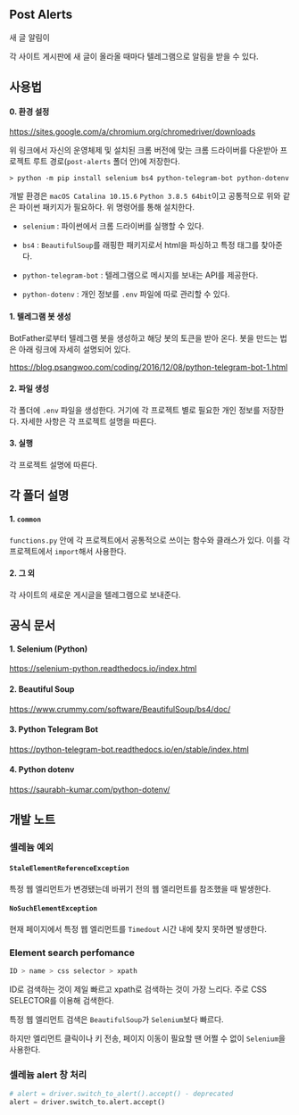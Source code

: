 ## Post Alerts

새 글 알림이

각 사이트 게시판에 새 글이 올라올 때마다 텔레그램으로 알림을 받을 수 있다.

## 사용법

#### 0. 환경 설정

https://sites.google.com/a/chromium.org/chromedriver/downloads

위 링크에서 자신의 운영체제 및 설치된 크롬 버전에 맞는 크롬 드라이버를 다운받아 프로젝트 루트 경로(`post-alerts` 폴더 안)에 저장한다.

```shell
> python -m pip install selenium bs4 python-telegram-bot python-dotenv
```

개발 환경은 `macOS Catalina 10.15.6` `Python 3.8.5 64bit`이고 공통적으로 위와 같은 파이썬 패키지가 필요하다. 위 명령어를 통해 설치한다.

- `selenium` : 파이썬에서 크롬 드라이버를 실행할 수 있다.

- `bs4` : `BeautifulSoup`를 래핑한 패키지로서 html을 파싱하고 특정 태그를 찾아준다.

- `python-telegram-bot` : 텔레그램으로 메시지를 보내는 API를 제공한다.

- `python-dotenv` : 개인 정보를 `.env` 파일에 따로 관리할 수 있다.

#### 1. 텔레그램 봇 생성

BotFather로부터 텔레그램 봇을 생성하고 해당 봇의 토큰을 받아 온다. 봇을 만드는 법은 아래 링크에 자세히 설명되어 있다.

https://blog.psangwoo.com/coding/2016/12/08/python-telegram-bot-1.html

#### 2. 파일 생성

각 폴더에 `.env` 파일을 생성한다. 거기에 각 프로젝트 별로 필요한 개인 정보를 저장한다. 자세한 사항은 각 프로젝트 설명을 따른다.

#### 3. 실행

각 프로젝트 설명에 따른다.

## 각 폴더 설명

#### 1. `common`

`functions.py` 안에 각 프로젝트에서 공통적으로 쓰이는 함수와 클래스가 있다. 이를 각 프로젝트에서 `import`해서 사용한다.

#### 2. 그 외

각 사이트의 새로운 게시글을 텔레그램으로 보내준다.

## 공식 문서

#### 1. Selenium (Python)

https://selenium-python.readthedocs.io/index.html

#### 2. Beautiful Soup

https://www.crummy.com/software/BeautifulSoup/bs4/doc/

#### 3. Python Telegram Bot

https://python-telegram-bot.readthedocs.io/en/stable/index.html

#### 4. Python dotenv

https://saurabh-kumar.com/python-dotenv/

## 개발 노트

### 셀레늄 예외

#### `StaleElementReferenceException`

특정 웹 엘리먼트가 변경됐는데 바뀌기 전의 웹 엘리먼트를 참조했을 때 발생한다.

#### `NoSuchElementException`

현재 페이지에서 특정 웹 엘리먼트를 `Timedout` 시간 내에 찾지 못하면 발생한다.

### Element search perfomance

```bash
ID > name > css selector > xpath
```

ID로 검색하는 것이 제일 빠르고 xpath로 검색하는 것이 가장 느리다. 주로 CSS SELECTOR를 이용해 검색한다.

특정 웹 엘리먼트 검색은 `BeautifulSoup`가 `Selenium`보다 빠르다.

하지만 엘리먼트 클릭이나 키 전송, 페이지 이동이 필요할 땐 어쩔 수 없이 `Selenium`을 사용한다.

### 셀레늄 alert 창 처리

```py
# alert = driver.switch_to_alert().accept() - deprecated
alert = driver.switch_to.alert.accept()
```
